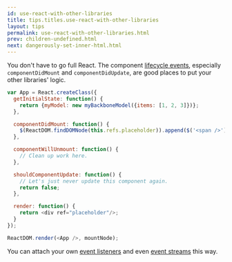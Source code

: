 ```yaml
---
id: use-react-with-other-libraries
title: tips.titles.use-react-with-other-libraries
layout: tips
permalink: use-react-with-other-libraries.html
prev: children-undefined.html
next: dangerously-set-inner-html.html
---
```


You don't have to go full React. The component [lifecycle events](/react/docs/component-specs.html#lifecycle-methods), especially `componentDidMount` and `componentDidUpdate`, are good places to put your other libraries' logic.

```js
var App = React.createClass({
  getInitialState: function() {
    return {myModel: new myBackboneModel({items: [1, 2, 3]})};
  },

  componentDidMount: function() {
    $(ReactDOM.findDOMNode(this.refs.placeholder)).append($('<span />'));
  },

  componentWillUnmount: function() {
    // Clean up work here.
  },

  shouldComponentUpdate: function() {
    // Let's just never update this component again.
    return false;
  },

  render: function() {
    return <div ref="placeholder"/>;
  }
});

ReactDOM.render(<App />, mountNode);
```

You can attach your own [event listeners](/react/tips/dom-event-listeners.html) and even [event streams](https://baconjs.github.io) this way.
